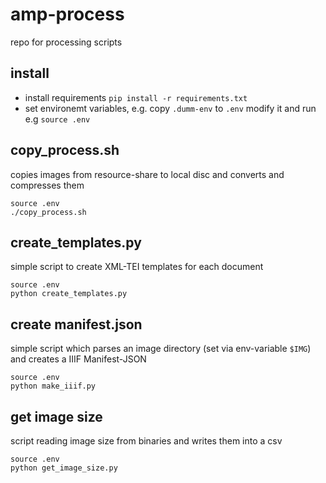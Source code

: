 # amp-process
repo for processing scripts

## install

* install requirements `pip install -r requirements.txt`
* set environemt variables, e.g. copy `.dumm-env` to `.env` modify it and run e.g `source .env`


## copy_process.sh

copies images from resource-share to local disc and converts and compresses them

```shell
source .env
./copy_process.sh
```


## create_templates.py

simple script to create XML-TEI templates for each document

```shell
source .env
python create_templates.py
```

## create manifest.json

simple script which parses an image directory (set via env-variable `$IMG`) and creates a IIIF Manifest-JSON

```shell
source .env
python make_iiif.py
```

## get image size

script reading image size from binaries and writes them into a csv

```shell
source .env
python get_image_size.py
```